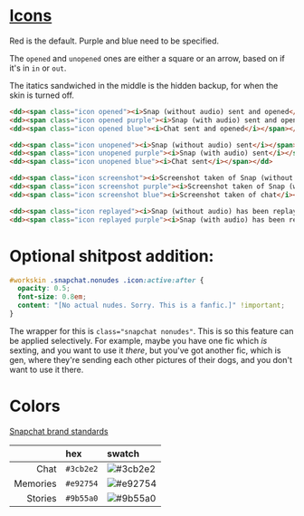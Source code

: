 # [Icons](https://support.snapchat.com/en-US/a/friends-screen-icon-guide)
Red is the default. Purple and blue need to be specified.

The `opened` and `unopened` ones are either a square or an arrow, based on if it's in `in` or `out`.

The itatics sandwiched in the middle is the hidden backup, for when the skin is turned off.
```html
<dd><span class="icon opened"><i>Snap (without audio) sent and opened</i></span></dd>
<dd><span class="icon opened purple"><i>Snap (with audio) sent and opened</i></span></dd>
<dd><span class="icon opened blue"><i>Chat sent and opened</i></span></dd>

<dd><span class="icon unopened"><i>Snap (without audio) sent</i></span></dd>
<dd><span class="icon unopened purple"><i>Snap (with audio) sent</i></span></dd>
<dd><span class="icon unopened blue"><i>Chat sent</i></span></dd>

<dd><span class="icon screenshot"><i>Screenshot taken of Snap (without audio)</i></span></dd>
<dd><span class="icon screenshot purple"><i>Screenshot taken of Snap (with audio)</i></span></dd>
<dd><span class="icon screenshot blue"><i>Screenshot taken of chat</i></span></dd>

<dd><span class="icon replayed"><i>Snap (without audio) has been replayed</i></span></dd>
<dd><span class="icon replayed purple"><i>Snap (with audio) has been replayed</i></span></dd>
```

# Optional shitpost addition:
```css
#workskin .snapchat.nonudes .icon:active:after {
  opacity: 0.5;
  font-size: 0.8em;
  content: "[No actual nudes. Sorry. This is a fanfic.]" !important;
}
```

The wrapper for this is `class="snapchat nonudes"`. This is so this feature can be applied selectively. For example, maybe you have one fic which _is_ sexting, and you want to use it _there_, but you've got another fic, which is gen, where they're sending each other pictures of their dogs, and you don't want to use it there.



# Colors
[Snapchat brand standards](https://docs.snapchat.com/docs/design-guidelines/)

|          | hex       | swatch |
| -------: | :-------- | :----- |
| Chat     | `#3cb2e2` | ![#3cb2e2](https://placehold.it/15/3cb2e2/000000?text=+)
| Memories | `#e92754` | ![#e92754](https://placehold.it/15/e92754/000000?text=+)
| Stories  | `#9b55a0` | ![#9b55a0](https://placehold.it/15/9b55a0/000000?text=+)
